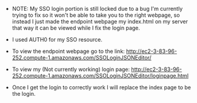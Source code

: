 - NOTE: My SSO login portion is still locked due to a bug I'm currently trying to fix so it won't be able to take you to the right webpage, so instead I just made the endpoint webpage my index.html on my server that way it can be viewed while I fix the login page.

- I used AUTH0 for my SSO resource.
- To view the endpoint webpage go to the link: http://ec2-3-83-96-252.compute-1.amazonaws.com/SSOLoginJSONEditor/
- To view my (Not currently working) login page: http://ec2-3-83-96-252.compute-1.amazonaws.com/SSOLoginJSONEditor/loginpage.html

- Once I get the login to correctly work I will replace the index page to be the login.
